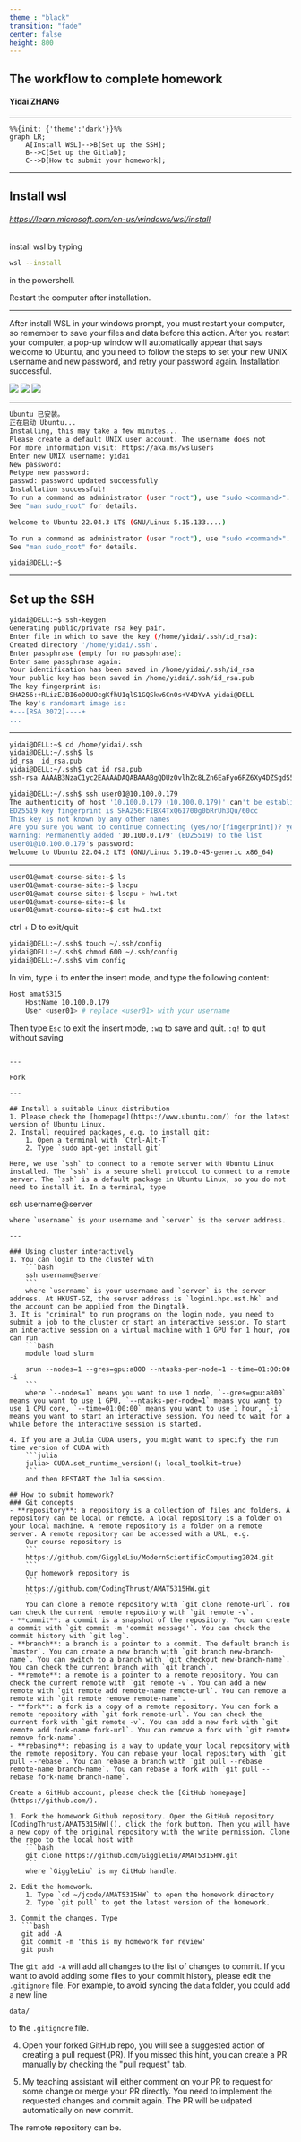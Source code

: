 ```yaml
---
theme : "black"
transition: "fade"
center: false
height: 800
---
```

<style>
    .reveal h1, .reveal h2, .reveal h3, .reveal h4, .reveal h5 {
                  text-transform: none;
		  }
    .reveal p {
        text-align: left;
    }
    .reveal ul {
        display: block;
    }
    .reveal ol {
        display: block;
    }
    .reveal p:has(> img){
        text-align: center;
    }
    h3 {
        border-bottom: 2px solid yellow;
        padding: 10px;
    }
</style>




## The workflow to complete homework 

#### Yidai ZHANG 

---

```mermaid
%%{init: {'theme':'dark'}}%%
graph LR;
    A[Install WSL]-->B[Set up the SSH];
    B-->C[Set up the Gitlab];
    C-->D[How to submit your homework];
```

---

## Install wsl
###### https://learn.microsoft.com/en-us/windows/wsl/install 
install wsl by typing 

```bash
wsl --install
```

in the powershell.

Restart the computer after installation.

---

 After install WSL in your windows prompt, you must restart your computer, so remember to save your files and data before this action. After you restart your computer, a pop-up window will automatically appear that says welcome to Ubuntu, and you need to follow the steps to set your new UNIX username and new password, and retry your password again.
Installation successful.

![](2024-01-17-14-26-08.png)
![](2024-01-17-14-31-27.png)
![](2024-01-17-14-31-38.png)

---

~~~bash
Ubuntu 已安装。
正在启动 Ubuntu...
Installing, this may take a few minutes...
Please create a default UNIX user account. The username does not 
For more information visit: https://aka.ms/wslusers
Enter new UNIX username: yidai
New password:
Retype new password:
passwd: password updated successfully
Installation successful!
To run a command as administrator (user "root"), use "sudo <command>".
See "man sudo_root" for details.

Welcome to Ubuntu 22.04.3 LTS (GNU/Linux 5.15.133....)
~~~


~~~bash
To run a command as administrator (user "root"), use "sudo <command>".
See "man sudo_root" for details.

yidai@DELL:~$
~~~


---

## Set up the SSH
```bash
yidai@DELL:~$ ssh-keygen
Generating public/private rsa key pair.
Enter file in which to save the key (/home/yidai/.ssh/id_rsa):
Created directory '/home/yidai/.ssh'.
Enter passphrase (empty for no passphrase):
Enter same passphrase again:
Your identification has been saved in /home/yidai/.ssh/id_rsa
Your public key has been saved in /home/yidai/.ssh/id_rsa.pub
The key fingerprint is:
SHA256:+RLizEJBI6oD0UOcgKfhU1qlS1GQSkw6CnOs+V4DYvA yidai@DELL
The key's randomart image is:
+---[RSA 3072]----+
...

```


---

```bash
yidai@DELL:~$ cd /home/yidai/.ssh
yidai@DELL:~/.ssh$ ls
id_rsa  id_rsa.pub
yidai@DELL:~/.ssh$ cat id_rsa.pub
ssh-rsa AAAAB3NzaC1yc2EAAAADAQABAAABgQDUzOvlhZc8LZn6EaFyo6RZ6Xy4DZSgdS5oZ
``` 



```bash
yidai@DELL:~/.ssh$ ssh user01@10.100.0.179
The authenticity of host '10.100.0.179 (10.100.0.179)' can't be establish
ED25519 key fingerprint is SHA256:FIBX4TxQ61700g0bRrUh3Qu/60cc
This key is not known by any other names
Are you sure you want to continue connecting (yes/no/[fingerprint])? yes
Warning: Permanently added '10.100.0.179' (ED25519) to the list 
user01@10.100.0.179's password:
Welcome to Ubuntu 22.04.2 LTS (GNU/Linux 5.19.0-45-generic x86_64)
```


---

~~~bash
user01@amat-course-site:~$ ls
user01@amat-course-site:~$ lscpu
user01@amat-course-site:~$ lscpu > hw1.txt
user01@amat-course-site:~$ ls
user01@amat-course-site:~$ cat hw1.txt
~~~
ctrl + D to exit/quit

~~~bash
yidai@DELL:~/.ssh$ touch ~/.ssh/config
yidai@DELL:~/.ssh$ chmod 600 ~/.ssh/config
yidai@DELL:~/.ssh$ vim config
~~~

In vim, type `i` to enter the insert mode, and type the following content:
```bash
Host amat5315
    HostName 10.100.0.179
    User <user01> # replace <user01> with your username
```
Then type `Esc` to exit the insert mode, `:wq` to save and quit.
``:q!`` to quit without saving

```

---

Fork

---

## Install a suitable Linux distribution
1. Please check the [homepage](https://www.ubuntu.com/) for the latest version of Ubuntu Linux.
2. Install required packages, e.g. to install git:
    1. Open a terminal with `Ctrl-Alt-T`
    2. Type `sudo apt-get install git`

Here, we use `ssh` to connect to a remote server with Ubuntu Linux installed. The `ssh` is a secure shell protocol to connect to a remote server. The `ssh` is a default package in Ubuntu Linux, so you do not need to install it. In a terminal, type
```
ssh username@server
```
where `username` is your username and `server` is the server address.

---

### Using cluster interactively
1. You can login to the cluster with
    ```bash
    ssh username@server
    ```
    where `username` is your username and `server` is the server address. At HKUST-GZ, the server address is `login1.hpc.ust.hk` and the account can be applied from the Dingtalk.
3. It is "criminal" to run programs on the login node, you need to submit a job to the cluster or start an interactive session. To start an interactive session on a virtual machine with 1 GPU for 1 hour, you can run
    ```bash
    module load slurm

    srun --nodes=1 --gres=gpu:a800 --ntasks-per-node=1 --time=01:00:00 -i
    ```
    where `--nodes=1` means you want to use 1 node, `--gres=gpu:a800` means you want to use 1 GPU, `--ntasks-per-node=1` means you want to use 1 CPU core, `--time=01:00:00` means you want to use 1 hour, `-i` means you want to start an interactive session. You need to wait for a while before the interactive session is started.

4. If you are a Julia CUDA users, you might want to specify the run time version of CUDA with
    ```julia
    julia> CUDA.set_runtime_version!(; local_toolkit=true)
    ```
    and then RESTART the Julia session.

## How to submit homework?
### Git concepts
- **repository**: a repository is a collection of files and folders. A repository can be local or remote. A local repository is a folder on your local machine. A remote repository is a folder on a remote server. A remote repository can be accessed with a URL, e.g.
    Our course repository is
    ```
    https://github.com/GiggleLiu/ModernScientificComputing2024.git
    ```
    Our homework repository is
    ```
    https://github.com/CodingThrust/AMAT5315HW.git
    ```
    You can clone a remote repository with `git clone remote-url`. You can check the current remote repository with `git remote -v`.
- **commit**: a commit is a snapshot of the repository. You can create a commit with `git commit -m 'commit message'`. You can check the commit history with `git log`.
- **branch**: a branch is a pointer to a commit. The default branch is `master`. You can create a new branch with `git branch new-branch-name`. You can switch to a branch with `git checkout new-branch-name`. You can check the current branch with `git branch`.
- **remote**: a remote is a pointer to a remote repository. You can check the current remote with `git remote -v`. You can add a new remote with `git remote add remote-name remote-url`. You can remove a remote with `git remote remove remote-name`.
- **fork**: a fork is a copy of a remote repository. You can fork a remote repository with `git fork remote-url`. You can check the current fork with `git remote -v`. You can add a new fork with `git remote add fork-name fork-url`. You can remove a fork with `git remote remove fork-name`.
- **rebasing**: rebasing is a way to update your local repository with the remote repository. You can rebase your local repository with `git pull --rebase`. You can rebase a branch with `git pull --rebase remote-name branch-name`. You can rebase a fork with `git pull --rebase fork-name branch-name`.

Create a GitHub account, please check the [GitHub homepage](https://github.com/).

1. Fork the homework Github repository. Open the GitHub repository [CodingThrust/AMAT5315HW](), click the fork button. Then you will have a new copy of the original repository with the write permission. Clone the repo to the local host with
    ```bash
    git clone https://github.com/GiggleLiu/AMAT5315HW.git
    ```
    where `GiggleLiu` is my GitHub handle.

2. Edit the homework.
    1. Type `cd ~/jcode/AMAT5315HW` to open the homework directory
    2. Type `git pull` to get the latest version of the homework.

3. Commit the changes. Type
   ```bash
   git add -A
   git commit -m 'this is my homework for review'
   git push
   ```
   The `git add -A` will add all changes to the list of changes to commit.
   If you want to avoid adding some files to your commit history, please edit the `.gitignore` file. For example, to avoid syncing the `data` folder, you could add a new line
   ```
   data/
   ```
   to the `.gitignore` file.

4. Open your forked GitHub repo, you will see a suggested action of creating a pull request (PR). If you missed this hint, you can create a PR manually by checking the "pull request" tab.

5. My teaching assistant will either comment on your PR to request for some change or merge your PR directly. You need to implement the requested changes and commit again. The PR will be udpated automatically on new commit.

The remote repository can be.